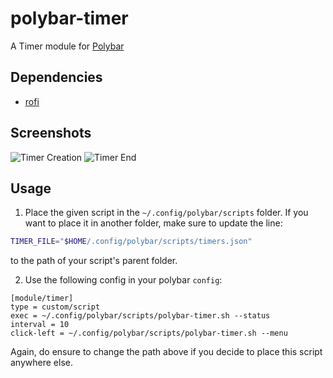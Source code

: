 # polybar-timer

A Timer module for [Polybar](https://github.com/jaagr/polybar)

## Dependencies
* [rofi](https://github.com/DaveDavenport/rofi)

## Screenshots
![Timer Creation](screenshots/1.gif)
![Timer End](screenshots/2.gif)

## Usage



1. Place the given script in the `~/.config/polybar/scripts` folder. If you want to place it in another folder, make sure to update the line:
```bash
TIMER_FILE="$HOME/.config/polybar/scripts/timers.json"
```
to the path of your script's parent folder.


2. Use the following config in your polybar `config`:

```
[module/timer]
type = custom/script
exec = ~/.config/polybar/scripts/polybar-timer.sh --status
interval = 10
click-left = ~/.config/polybar/scripts/polybar-timer.sh --menu
```
Again, do ensure to change the path above if you decide to place this script anywhere else.

